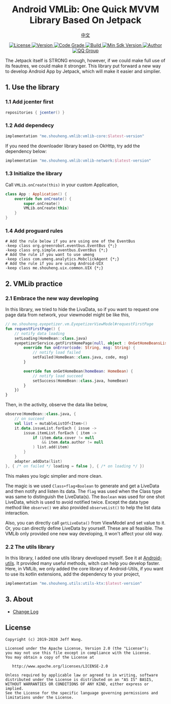 <h1 align="center">Android VMLib: One Quick MVVM Library Based On Jetpack</h1> 

<p align="center"><a href="README-CHINESE.md">中文</p>

<p align="center">
  <a href="http://www.apache.org/licenses/LICENSE-2.0">
    <img src="https://img.shields.io/hexpm/l/plug.svg" alt="License" />
  </a>
  <a href="https://bintray.com/beta/#/easymark/Android/vmlib-core?tab=overview">
    <img src="https://img.shields.io/maven-metadata/v/https/dl.bintray.com/easymark/Android/me/shouheng/vmlib/vmlib-core/maven-metadata.xml.svg" alt="Version" />
  </a>
  <a href="https://www.codacy.com/manual/Shouheng88/Android-MVVMs?utm_source=github.com&amp;utm_medium=referral&amp;utm_content=Shouheng88/Android-MVVMs&amp;utm_campaign=Badge_Grade">
    <img src="https://api.codacy.com/project/badge/Grade/412a91540f254721ac63757eeded9ba5" alt="Code Grade"/>
  </a>
  <a href="https://travis-ci.org/Shouheng88/Android-VMLib">
    <img src="https://travis-ci.org/Shouheng88/Android-VMLib.svg?branch=master" alt="Build"/>
  </a>
    <a href="https://developer.android.com/about/versions/android-4.2.html">
    <img src="https://img.shields.io/badge/API-17%2B-blue.svg?style=flat-square" alt="Min Sdk Version" />
  </a>
   <a href="https://github.com/Shouheng88">
    <img src="https://img.shields.io/badge/Author-CodeBrick-orange.svg?style=flat-square" alt="Author" />
  </a>
  <a target="_blank" href="https://shang.qq.com/wpa/qunwpa?idkey=2711a5fa2e3ecfbaae34bd2cf2c98a5b25dd7d5cc56a3928abee84ae7a984253">
    <img src="https://img.shields.io/badge/QQ%E7%BE%A4-1018235573-orange.svg?style=flat-square" alt="QQ Group" />
  </a>
</P>

The Jetpack itself is STRONG enough, however, if we could make full use of its feautres, we could make it stronger. This library put forward a new way to develop Android App by Jetpack, which will make it easier and simplier.

## 1. Use the library

### 1.1 Add jcenter first

```gradle
repositories { jcenter() }
```

### 1.2 Add dependecy

```gradle
implementation "me.shouheng.vmlib:vmlib-core:$latest-version"
```

If you need the downloader library based on OkHttp, try add the dependency below:

```gradle
implementation "me.shouheng.vmlib:vmlib-network:$latest-version"
```

### 1.3 Initialize the library

Call `VMLib.onCreate(this)` in your custom Application,

```kotlin
class App : Application() {
    override fun onCreate() {
        super.onCreate()
        VMLib.onCreate(this)
    }
}
```

### 1.4 Add proguard rules

```
# Add the rule below if you are using one of the EventBus
-keep class org.greenrobot.eventbus.EventBus {*;}
-keep class org.simple.eventbus.EventBus {*;}
# Add the rule if you want to use umeng
-keep class com.umeng.analytics.MobclickAgent {*;}
# Add the rule if you are using Android-UIX
-keep class me.shouheng.uix.common.UIX {*;}
```

## 2. VMLib practice

### 2.1 Embrace the new way developing

In this library, we tried to hide the LivaData, so if you want to request one page data from network, your viewmodel might be like this,

```kotlin
// me.shouheng.eyepetizer.vm.EyepetizerViewModel#requestFirstPage
fun requestFirstPage() {
    // notify data loading
    setLoading(HomeBean::class.java)
    eyepetizerService.getFirstHomePage(null, object : OnGetHomeBeansListener {
        override fun onError(code: String, msg: String) {
            // notify load failed
            setFailed(HomeBean::class.java, code, msg)
        }

        override fun onGetHomeBean(homeBean: HomeBean) {
            // notify load succeed
            setSuccess(HomeBean::class.java, homeBean)
        }
    })
}
```

Then, in the activity, observe the data like below,

```kotlin
observe(HomeBean::class.java, {
    // on succeed
    val list = mutableListOf<Item>()
    it.data.issueList.forEach { issue ->
        issue.itemList.forEach { item ->
            if (item.data.cover != null
                && item.data.author != null
            ) list.add(item)
        }
    }
    adapter.addData(list)
}, { /* on failed */ loading = false }, { /* on loading */ })
```

This makes you logic simplier and more clean.

The magic is we used `Class+flag+Boolean` to generate and get a LiveData and then notify and listen its data. The `flag` was used when the Class type was same to distinguish the LiveData(s). The `Boolean` was used for one shot LiveData, which is used to avoid notified twice. Except the data type method like `observe()` we also provided `observeList()` to help the list data interaction.

Also, you can directly call `getLiveData()` from ViewModel and set value to it. Or, you can directly define LiveData by yourself. These are all feasible. The VMLib only provided one new way developing, it won't affect your old way.

### 2.2 The utils library

In this library, I added one utils library developed myself. See it at [Android-utils](https://github.com/Shouheng88/Android-utils). It provided many useful methods, witch can help you develop faster. Here, in VMLib, we only added the core library of Android-Utils, if you want to use its kotlin extensions, add the dependency to your project,

```gradle
implementation "me.shouheng.utils:utils-ktx:$latest-version"
```

## 3. About

- [Change Log](CHANGELOG.md)

## License

```
Copyright (c) 2019-2020 Jeff Wang.

Licensed under the Apache License, Version 2.0 (the "License");
you may not use this file except in compliance with the License.
You may obtain a copy of the License at

   http://www.apache.org/licenses/LICENSE-2.0

Unless required by applicable law or agreed to in writing, software
distributed under the License is distributed on an "AS IS" BASIS,
WITHOUT WARRANTIES OR CONDITIONS OF ANY KIND, either express or implied.
See the License for the specific language governing permissions and
limitations under the License.
```



